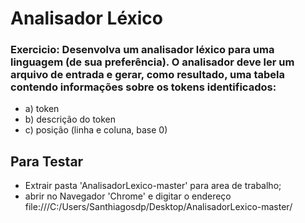 # Analisador Léxico
### Exercicio: Desenvolva um analisador léxico para uma linguagem (de sua preferência). O analisador deve ler um arquivo de entrada e gerar, como resultado, uma tabela contendo informações sobre os tokens identificados:
- a) token
- b) descrição do token
- c) posição (linha e coluna, base 0)


## Para Testar
 - Extrair pasta 'AnalisadorLexico-master' para area de trabalho;
 - abrir no Navegador 'Chrome' e digitar o endereço file:///C:/Users/Santhiagosdp/Desktop/AnalisadorLexico-master/
  
